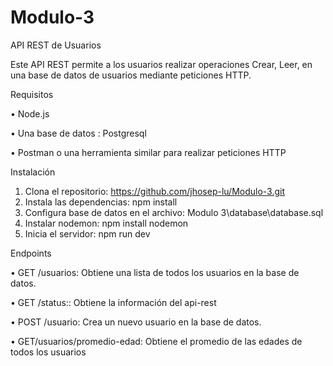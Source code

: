 # Modulo-3
API REST de Usuarios

Este API REST permite a los usuarios realizar operaciones Crear, Leer, en una base de datos de usuarios mediante peticiones HTTP.

Requisitos

•	Node.js

•	Una base de datos :  Postgresql

•	Postman o una herramienta similar para realizar peticiones HTTP

Instalación

1.	Clona el repositorio: https://github.com/jhosep-lu/Modulo-3.git
2.	Instala las dependencias: npm install
3.	Configura base de datos en el archivo: Modulo 3\database\database.sql
4.	Instalar nodemon:  npm install nodemon
5.	Inicia el servidor: npm run dev

Endpoints

•	GET /usuarios: Obtiene una lista de todos los usuarios en la base de datos.

•	GET /status:: Obtiene la  información del api-rest

•	POST /usuario: Crea un nuevo usuario en la base de datos.

•	GET/usuarios/promedio-edad: Obtiene el promedio de las edades de todos los usuarios

